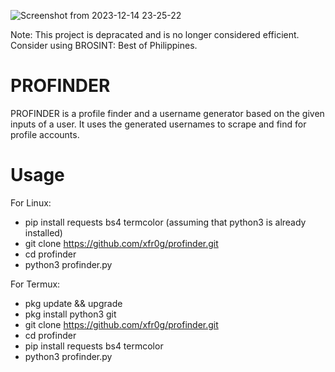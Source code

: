 ![Screenshot from 2023-12-14 23-25-22](https://github.com/semiiixyz/profinder/assets/125569648/b1f1bb15-6ff0-4984-a641-7d140c817078)

Note: This project is depracated and is no longer considered efficient. Consider using BROSINT: Best of Philippines.

# PROFINDER
PROFINDER is a profile finder and a username generator based on the given inputs of a user. It uses the generated usernames to scrape and find for profile accounts.

# Usage
For Linux:
* pip install requests bs4 termcolor (assuming that python3 is already installed)
* git clone https://github.com/xfr0g/profinder.git
* cd profinder
* python3 profinder.py

For Termux:
* pkg update && upgrade
* pkg install python3 git
* git clone https://github.com/xfr0g/profinder.git
* cd profinder
* pip install requests bs4 termcolor
* python3 profinder.py
